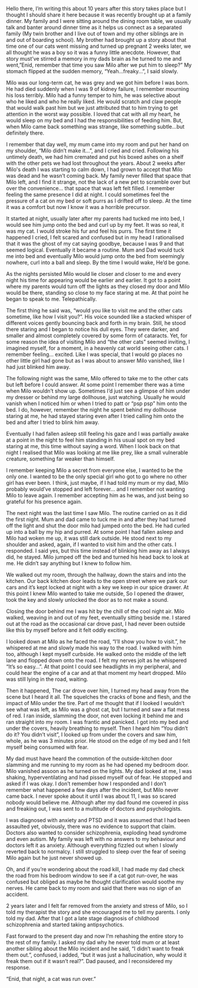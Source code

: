 Hello there, I’m writing this about 10 years after this story takes place but I thought I should share it here because it was recently brought up at a family dinner. My family and I were sitting around the dining room table, we usually talk and banter around dinner time as it helps us connect as a separated family (My twin brother and I live out of town and my other siblings are in and out of boarding school). My brother had brought up a story about that time one of our cats went missing and turned up pregnant 2 weeks later, we all thought he was a boy so it was a funny little anecdote. However, that story must’ve stirred a memory in my dads brain as he turned to me and went,”Enid, remember that time you saw Milo after we put him to sleep?” My stomach flipped at the sudden memory, “Yeah…freaky…”, I said slowly. 

Milo was our long-term cat, he was grey and we got him before I was born. He had died suddenly when I was 9 of kidney failure, I remember mourning his loss terribly. Milo had a funny temper to him, he was selective about who he liked and who he really liked. He would scratch and claw people that would walk past him but we just attributed that to him trying to get attention in the worst way possible. I loved that cat with all my heart, he would sleep on my bed and I had the responsibilities of feeding him. But, when Milo came back something was strange, like something subtle…but definitely there.

I remember that day well, my mum came into my room and put her hand on my shoulder, “Milo didn’t make it…”, and I cried and cried. Following his untimely death, we had him cremated and put his boxed ashes on a shelf with the other pets we had lost throughout the years. About 2 weeks after Milo's death I was starting to calm down, I had grown to accept that Milo was dead and he wasn’t coming back. My family never filled that space that Milo left, and I find it strange, not the lack of a new pet to scramble over but over the convenience… that space that was left felt filled. I remember feeling the same presence I did at night. I could sometimes feel the pressure of a cat on my bed or soft purrs as I drifted off to sleep. At the time it was a comfort but now I know it was a horrible precursor. 

It started at night, usually later after my parents had tucked me into bed, I would see him jump onto the bed and curl up by my feet. It was so real, it was my cat. I would stroke his fur and feel his purrs. The first time it happened I cried, I felt scared and confused but in my head I rationalised that it was the ghost of my cat saying goodbye, because I was 9 and that seemed logical. Eventually it became a routine. Mum and Dad would tuck me into bed and eventually Milo would jump onto the bed from seemingly nowhere, curl into a ball and sleep. By the time I would wake, He’d be gone. 

As the nights persisted Milo would lie closer and closer to me and every night his time for appearing would be earlier and earlier. It got to a point where my parents would turn off the lights as they closed my door and Milo would be there, standing so close to my face staring at me. At that point he began to speak to me. Telepathically. 

The first thing he said was, “would you like to visit me and the other cats sometime, like how I visit you?”. His voice sounded like a stacked whisper of different voices gently bouncing back and forth in my brain. Still, he stood there staring and I began to notice his dull eyes. They were darker, and smaller and almost completely covered by some form of cataracts. Yet, for some reason the idea of visiting Milo and “the other cats” seemed inviting, I imagined myself, for a moment, in a heavenly cat world seeing other cats. I remember feeling… excited. Like I was special, that I would go places no other little girl had gone but as I was about to answer Milo vanished, like I had just blinked him away. 

The following night was the same, Milo offered to take me to the other cats but left before I could answer. At some point I remember there was a time when Milo wouldn’t show up. Sometimes I’d just see a glimpse of him under my dresser or behind my large dollhouse, just watching. Usually he would vanish when I noticed him or when I tried to patt or “psp psp” him onto the bed. I do, however, remember the night he spent behind my dollhouse staring at me, he had stayed staring even after I tried calling him onto the bed and after I tried to blink him away. 

Eventually I had fallen asleep still feeling his gaze and I was partially awake at a point in the night to feel him standing in his usual spot on my bed staring at me, this time without saying a word. When I look back on that night I realised that Milo was looking at me like prey, like a small vulnerable creature, something far weaker than himself. 

I remember keeping Milo a secret from everyone else, I wanted to be the only one. I wanted to be the only special girl who got to go where no other girl has ever been. I think, just maybe, if I had told my mum or my dad, Milo probably would’ve stopped and left forever… and I remember not wanting Milo to leave again. I remember accepting him as he was, and just being so grateful for his presence again. 

The next night was the last time I saw Milo. The routine carried on as it did the first night. Mum and dad came to tuck me in and after they had turned off the light and shut the door milo had jumped onto the bed. He had curled up into a ball by my hip and purred. At some point I had fallen asleep and Milo had woken me up, it was still dark outside. He stood next to my shoulder and asked, again, if I wanted to visit him and the other cats. I responded. I said yes, but this time instead of blinking him away as I always did, he stayed. Milo jumped off the bed and turned his head back to look at me. He didn’t say anything but I knew to follow him. 

We walked out my room, through the hallway, down the stairs and into the kitchen. Our back kitchen door leads to the open street where we park our cars and it’s kept locked at night with a key we keep in our spice drawer. At this point I knew Milo wanted to take me outside, So I opened the drawer, took the key and slowly unlocked the door as to not make a sound. 

Closing the door behind me I was hit by the chill of the cool night air. Milo walked, weaving in and out of my feet, eventually sitting beside me. I stared out at the road as the occasional car drove past, I had never been outside like this by myself before and it felt oddly exciting. 

I looked down at Milo as he faced the road, “I’ll show you how to visit.”, he whispered at me and slowly made his way to the road. I walked with him too, although I kept myself curbside. He walked onto the middle of the left lane and flopped down onto the road. I felt my nerves jolt as he whispered “It’s so easy…”. At that point I could see headlights in my peripheral, and could hear the engine of a car and at that moment my heart dropped. Milo was still lying in the road, waiting. 

Then it happened, The car drove over him, I turned my head away from the scene but I heard it all. The squelches the cracks of bone and flesh, and the impact of Milo under the tire. Part of me thought that if I looked I wouldn’t see what was left, as Milo was a ghost cat, but I turned and saw a flat mess of red. I ran inside, slamming the door, not even locking it behind me and ran straight into my room. I was frantic and panicked. I got into my bed and under the covers, heavily breathing to myself. Then I heard him “You didn’t do it? You didn’t visit”, I looked up from under the covers and saw him, whole, as he was 3 minutes prior. He stood on the edge of my bed and I felt myself being consumed with fear. 

My dad must have heard the commotion of the outside-kitchen door slamming and me running to my room as he had opened my bedroom door. Milo vanished assoon as he turned on the lights. My dad looked at me, I was shaking, hyperventilating and had pissed myself out of fear. He stopped and asked if I was okay. I don’t remember how I responded and I don’t remember what happened a few days after the incident, but Milo never came back. I never spoke about it until I was about 11, I was so scared nobody would believe me. Although after my dad found me covered in piss and freaking out, I was sent to a multitude of doctors and psychologists. 

I was diagnosed with anxiety and PTSD and it was assumed that I had been assaulted yet, obviously, there was no evidence to support that claim. Doctors also wanted to consider schizophrenia, exploding head syndrome and even autism. My family was left with no answers to my behaviour and doctors left it as anxiety. Although everything fizzled out when I slowly reverted back to normalcy. I still struggled to sleep over the fear of seeing Milo again but he just never showed up. 

Oh, and if you’re wondering about the road kill, I had made my dad check the road from his bedroom window to see if a cat got run-over, he was confused but obliged as maybe he thought clarification would soothe my nerves. He came back to my room and said that there was no sign of an accident. 

2 years later and I felt far removed from the anxiety and stress of Milo, so I told my therapist the story and she encouraged me to tell my parents. I only told my dad. After that I got a late stage diagnosis of childhood schizophrenia and started taking antipsychotics. 

Fast forward to the present day and now I’m rehashing the entire story to the rest of my family. I asked my dad why he never told mum or at least another sibling about the Milo incident and he said, “I didn’t want to freak them out.”, confused, i added, “but it was just a hallucination, why would it freak them out if it wasn’t real?”. Dad paused, and I reconsidered my response. 

“Enid, that night, a cat was run over.”
